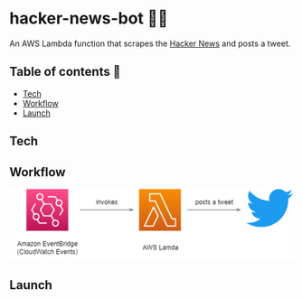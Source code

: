 # hacker-news-bot 👩‍💻

An AWS Lambda function that scrapes the [Hacker News](https://news.ycombinator.com/) and posts a tweet.

## Table of contents 📕
- [Tech](#tech)
- [Workflow](#workflow)
- [Launch](#launch)

## Tech

## Workflow 
![workflow-image](/assets/workflow.png)


## Launch